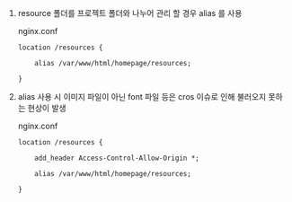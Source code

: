 1. resource 폴더를 프로젝트 폴더와 나누어 관리 할 경우 alias 를 사용

    nginx.conf

    ```
    location /resources {

        alias /var/www/html/homepage/resources;
        
    }
    ```

2. alias 사용 시 이미지 파일이 아닌 font 파일 등은 cros 이슈로 인해 불러오지 못하는 현상이 발생

    nginx.conf

    ```
    location /resources {

        add_header Access-Control-Allow-Origin *;

        alias /var/www/html/homepage/resources;
        
    }
    ```